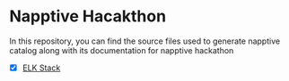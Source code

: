 # Napptive Hacakthon

In this repository, you can find the source files used to generate napptive catalog along with its documentation for napptive hackathon

- [x] [ELK Stack](/ELK%20Stack/)
